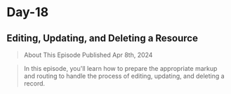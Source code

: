 # Day-18

## Editing, Updating, and Deleting a Resource

> About This Episode
> Published Apr 8th, 2024

> In this episode, you'll learn how to prepare the appropriate markup and routing to handle the process of editing, updating, and deleting a record.
